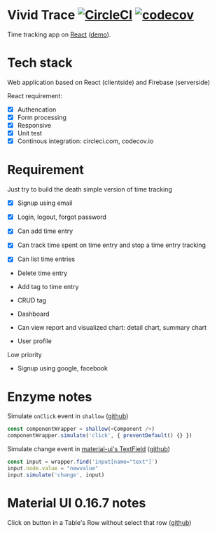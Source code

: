 # Vivid Trace [![CircleCI](https://circleci.com/gh/tuanngominh/vivid-trace.svg?style=svg)](https://circleci.com/gh/tuanngominh/vivid-trace) [![codecov](https://codecov.io/gh/tuanngominh/vivid-trace/branch/master/graph/badge.svg)](https://codecov.io/gh/tuanngominh/vivid-trace)

Time tracking app on [React](https://facebook.github.io/react/) ([demo](https://vivid-trace.firebaseapp.com/)).

# Tech stack
Web application based on React (clientside) and Firebase (serverside)

React requirement:
- [x] Authencation
- [x] Form processing
- [x] Responsive
- [x] Unit test
- [x] Continous integration: circleci.com, codecov.io

# Requirement
Just try to build the death simple version of time tracking
- [x] Signup using email
- [x] Login, logout, forgot password

- [x] Can add time entry
- [x] Can track time spent on time entry and stop a time entry tracking
- [x] Can list time entries
- Delete time entry

- Add tag to time entry
- CRUD tag

- Dashboard
- Can view report and visualized chart: detail chart, summary chart

- User profile

Low priority
- Signup using google, facebook

# Enzyme notes
Simulate `onClick` event in `shallow` ([github](https://github.com/airbnb/enzyme/issues/323#issuecomment-210039710))
```js
const componentWrapper = shallow(<Component />)
componentWrapper.simulate('click', { preventDefault() {} })
```

Simulate change event in [material-ui's TextField](http://www.material-ui.com/#/components/text-field) ([github](https://github.com/airbnb/enzyme/issues/364#issuecomment-217475038))
```js
const input = wrapper.find('input[name="text"]')
input.node.value = "newvalue"
input.simulate('change', input)
```

# Material UI 0.16.7 notes
Click on button in a Table's Row without select that row ([github](https://github.com/callemall/material-ui/issues/4535#issuecomment-231375019))

